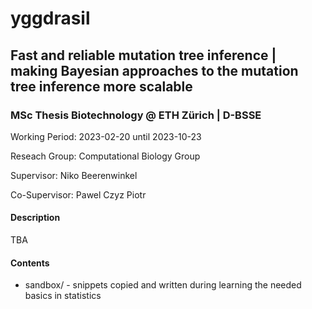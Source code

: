 # yggdrasil
## Fast and reliable mutation tree inference | making Bayesian approaches to the mutation tree inference more scalable 
### MSc Thesis Biotechnology @ ETH Zürich | D-BSSE


Working Period: 2023-02-20 until 2023-10-23

Reseach Group: Computational Biology Group

Supervisor: Niko Beerenwinkel

Co-Supervisor: Pawel Czyz Piotr

#### Description

TBA

#### Contents

- sandbox/ - snippets copied and written during learning the needed basics in statistics

